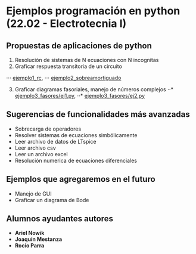 # Ejemplos programación en python (22.02 - Electrotecnia I)

## Propuestas de aplicaciones de python
1. Resolución de sistemas de N ecuaciones con N incognitas
2. Graficar respuesta transitoria de un circuito 

⋅⋅⋅ [ejemplo1_rc](ejemplo1_rc/ejemplo1_rc.py), 
⋅⋅⋅ [ejemplo2_sobreamortiguado](ejemplo2_sobreamortiguado/ejemplo2_sobreamortiguado.py)

3. Graficar diagramas fasoriales, manejo de números complejos
⋅⋅* [ejemplo3_fasores/ej1.py](https://github.com/newtonis/EjemplosElectrotecnia/blob/master/ejemplo3_fasores/ej1.py),
⋅⋅* [ejemplo3_fasores/ej2.py](https://github.com/newtonis/EjemplosElectrotecnia/blob/master/ejemplo3_fasores/ej2.py)

## Sugerencias de funcionalidades más avanzadas
* Sobrecarga de operadores
* Resolver sistemas de ecuaciones simbólicamente
* Leer archivo de datos de LTspice
* Leer archivo csv
* Leer un archivo excel
* Resolución numerica de ecuaciones diferenciales

## Ejemplos que agregaremos en el futuro
* Manejo de GUI
* Graficar un diagrama de Bode


## Alumnos ayudantes autores

* **Ariel Nowik**
* **Joaquín Mestanza**
* **Rocío Parra**
